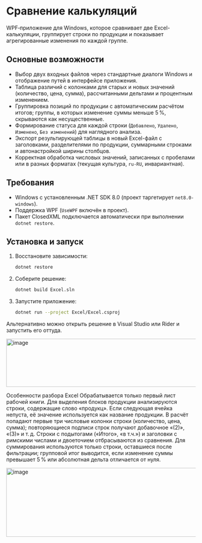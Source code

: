 # Сравнение калькуляций

WPF‑приложение для Windows, которое сравнивает две Excel-калькуляции, группирует строки по продукции и показывает агрегированные изменения по каждой группе. 

## Основные возможности

- Выбор двух входных файлов через стандартные диалоги Windows и отображение путей в интерфейсе приложения.
- Таблица различий с колонками для старых и новых значений (количество, цена, сумма), рассчитанными дельтами и процентным изменением.
- Группировка позиций по продукции с автоматическим расчётом итогов; группы, в которых изменение суммы меньше 5 %, скрываются как несущественные.
- Формирование статуса для каждой строки (`Добавлено`, `Удалено`, `Изменено`, `Без изменений`) для наглядного анализа.
- Экспорт результирующей таблицы в новый Excel-файл c заголовками, разделителями по продукции, суммарными строками и автонастройкой ширины столбцов.
- Корректная обработка числовых значений, записанных с пробелами или в разных форматах (текущая культура, `ru-RU`, инвариантная).

## Требования

- Windows с установленным .NET SDK 8.0 (проект таргетирует `net8.0-windows`).
- Поддержка WPF (`UseWPF` включён в проект).
- Пакет ClosedXML подключается автоматически при выполнении `dotnet restore`.

## Установка и запуск

1. Восстановите зависимости:
   ```bash
   dotnet restore
2. Соберите решение:
   ```bash
   dotnet build Excel.sln
3. Запустите приложение:
   ```bash
   dotnet run --project Excel/Excel.csproj
Альтернативно можно открыть решение в Visual Studio или Rider и запустить его оттуда.

<img width="550" height="128" alt="image" src="https://github.com/user-attachments/assets/19cbaf2e-356a-400e-97ff-78767a1ba146" />

Особенности разбора Excel
Обрабатывается только первый лист рабочей книги.
Для выделения блоков продукции анализируются строки, содержащие слово «продукц». Если следующая ячейка непуста, её значение используется как название продукции.
В расчёт попадают первые три числовые колонки строки (количество, цена, сумма); повторяющиеся подписи строк получают добавочное «(2)», «(3)» и т. д.
Строки с подытогами («Итого», «в т.ч.») и заголовки с римскими числами и двоеточием отбрасываются из сравнения.
Для суммирования используются только строки, оставшиеся после фильтрации; групповой итог выводится, если изменение суммы превышает 5 % или абсолютная дельта отличается от нуля.

<img width="810" height="183" alt="image" src="https://github.com/user-attachments/assets/1155aa50-2e00-4bf3-9ae5-1565e6617fae" />



